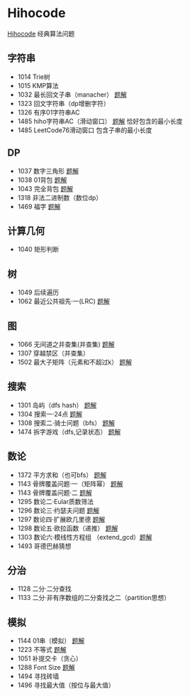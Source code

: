 ﻿# Hihocode
[Hihocode](https://hihocoder.com/) 经典算法问题

    
## 字符串     
* 1014 Trie树
* 1015 KMP算法
* 1032 最长回文子串（manacher）    [题解](http://www.cnblogs.com/SeekHit/p/5819480.html)              
* 1323 回文字符串（dp增删字符）    
* 1326 有序01字符串AC
* 1485 hiho字符串AC（滑动窗口）    [题解](http://www.cnblogs.com/SeekHit/p/6623843.html) 恰好包含的最小长度       
* 1485 LeetCode76滑动窗口      包含子串的最小长度
    
## DP    
* 1037 数字三角形    [题解](http://www.cnblogs.com/SeekHit/p/4904604.html)           
* 1038 01背包    [题解](http://www.cnblogs.com/SeekHit/p/6613007.html)   
* 1043 完全背包    [题解](http://www.cnblogs.com/SeekHit/p/6636684.html)   
* 1318 非法二进制数（数位dp）
* 1469 福字    [题解](http://www.cnblogs.com/SeekHit/p/6486299.html)    

## 计算几何
* 1040 矩形判断

## 树     
* 1049 后续遍历     
* 1062 最近公共祖先·一(LRC)    [题解](http://www.cnblogs.com/SeekHit/p/6527546.html)    
  
## 图     
* 1066 无间道之并查集(并查集)    [题解](http://www.cnblogs.com/SeekHit/p/6599787.html)    
* 1307 穿越禁区（并查集）
* 1502 最大子矩阵（元素和不超过k）    [题解](http://www.cnblogs.com/SeekHit/p/6763833.html)    

## 搜索    
* 1301 岛屿（dfs hash）    [题解](http://www.cnblogs.com/SeekHit/p/5872806.html)     
* 1304 搜索一·24点    [题解](http://www.cnblogs.com/SeekHit/p/5508827.html)     
* 1308 搜索二·骑士问题（bfs）    [题解](http://www.cnblogs.com/SeekHit/p/6573314.html)     
* 1474 拆字游戏（dfs,记录状态）    [题解](http://www.cnblogs.com/SeekHit/p/6511673.html)     

## 数论     
* 1372 平方求和（也可bfs）    [题解](http://www.cnblogs.com/SeekHit/p/5939280.html)     
* 1143 骨牌覆盖问题·一（矩阵幂）    [题解](http://www.cnblogs.com/SeekHit/p/5544981.html)     
* 1143 骨牌覆盖问题·二    [题解](http://www.cnblogs.com/SeekHit/p/5945335.html)     
* 1295 数论二·Eular质数筛法       
* 1296 数论三·约瑟夫问题    [题解](http://www.cnblogs.com/SeekHit/p/5457509.html)     
* 1297 数论四·扩展欧几里德    [题解](http://www.cnblogs.com/SeekHit/p/5431797.html)  
* 1298 数论五·欧拉函数（递推）    [题解](http://www.cnblogs.com/SeekHit/p/5458446.html)     
* 1303 数论六·模线性方程组 （extend_gcd）[题解](http://www.cnblogs.com/SeekHit/p/5477392.html)      
* 1493 哥德巴赫猜想      

## 分治    
* 1128 二分·二分查找     
* 1133 二分·非有序数组的二分查找之二（partition思想）


## 模拟     
* 1144 01串（模拟）    [题解](http://www.cnblogs.com/SeekHit/p/6296446.html)     
* 1223 不等式     [题解](http://www.cnblogs.com/SeekHit/p/5578719.html)     
* 1051 补提交卡（贪心）    
* 1288 Font Size     [题解](http://www.cnblogs.com/SeekHit/p/5509136.html)     
* 1494 寻找砖墙
* 1496 寻找最大值（按位与最大值）